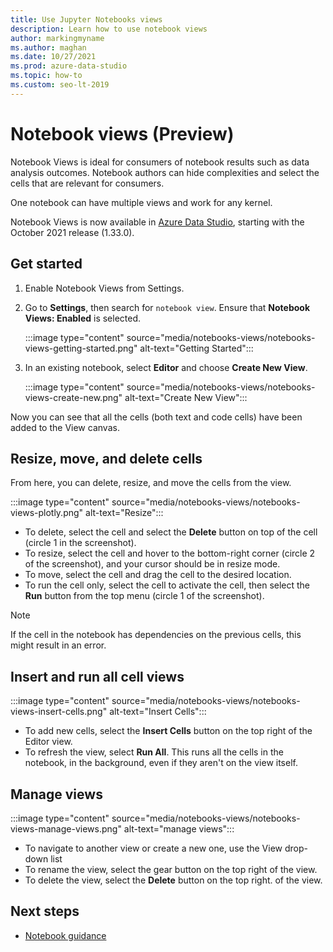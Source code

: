 ```yaml
---
title: Use Jupyter Notebooks views
description: Learn how to use notebook views
author: markingmyname
ms.author: maghan
ms.date: 10/27/2021
ms.prod: azure-data-studio
ms.topic: how-to
ms.custom: seo-lt-2019
---
```


# Notebook views (Preview)

Notebook Views is ideal for consumers of notebook results such as data analysis outcomes. Notebook authors can hide complexities and select the cells that are relevant for consumers.

One notebook can have multiple views and work for any kernel.

Notebook Views is now available in [Azure Data Studio](../download-azure-data-studio.md), starting with the October 2021 release (1.33.0).

## Get started

1. Enable Notebook Views from Settings.

2. Go to **Settings**, then search for `notebook view`. Ensure that **Notebook Views: Enabled** is selected.

    :::image type="content" source="media/notebooks-views/notebooks-views-getting-started.png" alt-text="Getting Started":::

3. In an existing notebook, select **Editor** and choose **Create New View**.

    :::image type="content" source="media/notebooks-views/notebooks-views-create-new.png" alt-text="Create New View":::

Now you can see that all the cells (both text and code cells) have been added to the View canvas.

## Resize, move, and delete cells

From here, you can delete, resize, and move the cells from the view.

:::image type="content" source="media/notebooks-views/notebooks-views-plotly.png" alt-text="Resize":::

- To delete, select the cell and select the **Delete** button on top of the cell (circle 1 in the screenshot).
- To resize, select the cell and hover to the bottom-right corner (circle 2 of the screenshot), and your cursor should be in resize mode.
- To move, select the cell and drag the cell to the desired location.
- To run the cell only, select the cell to activate the cell, then select the **Run** button from the top menu (circle 1 of the screenshot).

> [!Note]
> If the cell in the notebook has dependencies on the previous cells, this might result in an error.

## Insert and run all cell views

:::image type="content" source="media/notebooks-views/notebooks-views-insert-cells.png" alt-text="Insert Cells":::

- To add new cells, select the **Insert Cells** button on the top right of the Editor view.
- To refresh the view, select **Run All**. This runs all the cells in the notebook, in the background, even if they aren't on the view itself.

## Manage views

:::image type="content" source="media/notebooks-views/notebooks-views-manage-views.png" alt-text="manage views":::

- To navigate to another view or create a new one, use the View drop-down list
- To rename the view, select the gear button on the top right of the view.
- To delete the view, select the **Delete** button on the top right. of the view.

## Next steps

- [Notebook guidance](notebooks-guidance.md)
